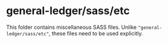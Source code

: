 # general-ledger/sass/etc

This folder contains miscellaneous SASS files. Unlike `"general-ledger/sass/etc"`, these files
need to be used explicitly.
